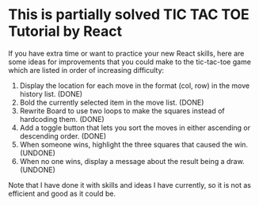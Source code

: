 # This is partially solved TIC TAC TOE Tutorial by React

If you have extra time or want to practice your new React skills, here are some ideas for improvements that you could make to the tic-tac-toe game which are listed in order of increasing difficulty:

1. Display the location for each move in the format (col, row) in the move history list. (DONE)
2. Bold the currently selected item in the move list. (DONE)
3. Rewrite Board to use two loops to make the squares instead of hardcoding them. (DONE)
4. Add a toggle button that lets you sort the moves in either ascending or descending order. (DONE)
5. When someone wins, highlight the three squares that caused the win. (UNDONE)
6. When no one wins, display a message about the result being a draw. (UNDONE)

Note that I have done it with skills and ideas I have currently, so it is not as efficient and good as it could be.